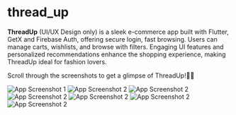 # thread_up
**ThreadUp** (UI/UX Design only) is a sleek e-commerce app built with Flutter, GetX and Firebase Auth, offering secure login, fast browsing. Users can manage carts, wishlists, and browse with filters. Engaging UI features and personalized recommendations enhance the shopping experience, making ThreadUp ideal for fashion lovers.

Scroll through the screenshots to get a glimpse of ThreadUp!📲✨

![App Screenshot 1](./ThreadUP/11.png)
![App Screenshot 2](./ThreadUP/22.png)
![App Screenshot 2](./ThreadUP/33.png)
![App Screenshot 2](./ThreadUP/44.png)
![App Screenshot 2](./ThreadUP/55.png)
![App Screenshot 2](./ThreadUP/66.png)
![App Screenshot 2](./ThreadUP/77.png)







